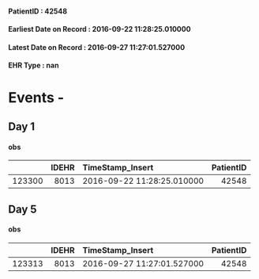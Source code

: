 
#### PatientID : 42548
#### Earliest Date on Record : 2016-09-22 11:28:25.010000
#### Latest Date on Record : 2016-09-27 11:27:01.527000
#### EHR Type : nan

# Events - 

## Day 1

#### obs
|        |   IDEHR | TimeStamp_Insert           |   PatientID |
|-------:|--------:|:---------------------------|------------:|
| 123300 |    8013 | 2016-09-22 11:28:25.010000 |       42548 |


## Day 5

#### obs
|        |   IDEHR | TimeStamp_Insert           |   PatientID |
|-------:|--------:|:---------------------------|------------:|
| 123313 |    8013 | 2016-09-27 11:27:01.527000 |       42548 |


